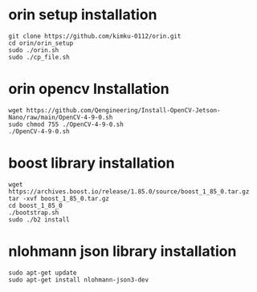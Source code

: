 # orin setup installation
```
git clone https://github.com/kimku-0112/orin.git
cd orin/orin_setup
sudo ./orin.sh
sudo ./cp_file.sh
```

# orin opencv Installation
```
wget https://github.com/Qengineering/Install-OpenCV-Jetson-Nano/raw/main/OpenCV-4-9-0.sh
sudo chmod 755 ./OpenCV-4-9-0.sh
./OpenCV-4-9-0.sh
```

# boost library installation
```
wget https://archives.boost.io/release/1.85.0/source/boost_1_85_0.tar.gz
tar -xvf boost_1_85_0.tar.gz
cd boost_1_85_0
./bootstrap.sh
sudo ./b2 install 
```

# nlohmann json library installation
```
sudo apt-get update
sudo apt-get install nlohmann-json3-dev
```
